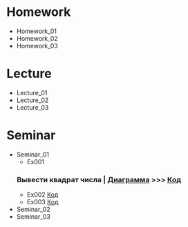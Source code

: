# Homework
  - Homework_01
  - Homework_02
  - Homework_03
# Lecture
  - Lecture_01
  - Lecture_02
  - Lecture_03
# Seminar
  - Seminar_01
     - Ex001 
     ### Вывести квадрат числа | [Диаграмма](Seminar\Seminar_01\Ex_001\diagram.drawio.png) >>> [Код](Seminar\Seminar_01\Ex_001\Program.cs) 
     - Ex002 [Код](Seminar\Seminar_01\Ex_002\Program.cs)
     - Ex003 [Код](Seminar\Seminar_01\Ex_003\Program.cs)
  - Seminar_02
  - Seminar_03